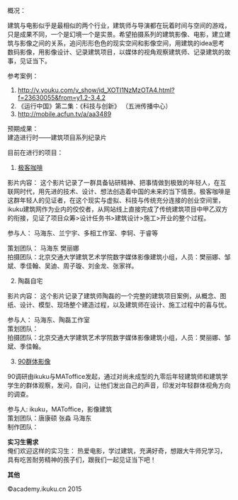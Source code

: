 概况：   

建筑与电影似乎是最相似的两个行业，建筑师与导演都在玩着时间与空间的游戏，只是成果不同，一个是幻境一个是实景。希望拍摄系列的建筑影像、电影，建立建筑与影像之间的关系，追问形形色色的现实空间和影像空间，用建筑的idea思考数码影像，用影像设计、记录建筑项目，以媒体的视角观察建筑师、记录建筑的故事，见证当下。


参考案例：   
1. http://v.youku.com/v_show/id_XOTI1NzMzOTA4.html?f=23630055&from=y1.2-3.4.2   
2. 《运行中国》第二集：《科技与创新》 （五洲传播中心）  
3.  http://mobile.acfun.tv/a/aa3489


预期成果：  
建造进行时——建筑项目系列纪录片   


目前在进行的项目：

1. [极客咖啡](studio)

影片内容：
    这个影片记录了一群具备钻研精神、把事情做到极致的年轻人，在互联网时代，用先进的技术、设计、想法创造着中国的未来的当下情景。极客咖啡是这群年轻人的见证者，在这个现实与虚拟、科技与传统充分连接的创业空间里，ikuku建筑网作为业内的佼佼者，从网站线上直接完成了传统建筑项目中甲乙双方的衔接，见证了项目众筹>设计任务书>建筑设计>施工>开业的整个过程。  

参与人： 马海东、兰宁宇、多相工作室、李轲、于睿等  

策划团队： 马海东 樊丽娜   
拍摄团队：北京交通大学建筑艺术学院数字媒体影像建筑小组，人员：樊丽娜、邹斌、季佳翰、吴迪、周子璇、刘金龙、张家祥。  


2. 陶磊自宅

影片内容：
    这个影片记录了建筑师陶磊的一个完整的建筑项目案例，从概念、图纸、设计、模型、现场整个建造过程，以及建筑师在设计、施工过程中的喜与忧。

参与人： 马海东、陶磊工作室    
策划团队：  
拍摄团队：北京交通大学建筑艺术学院数字媒体影像建筑小组，人员：樊丽娜、邹斌、季佳翰。  


3. [90群体影像](90s.md)    

90调研由ikuku与MAToffice发起，通过对尚未成型的九零后年轻建筑师和建筑学学生的群体观察，发问，自问，让他们发出自己的声音，印发对年轻群体视角方向的调查。  

参与人:  ikuku，MAToffice，影像建筑  
策划团队：唐康硕 张淼 马海东    
制作团队：    

**实习生需求**  
俺们欢迎这样的实习生：
热爱电影，学过建筑，充满好奇，想跟大牛师兄学习，具有吃苦耐劳精神的孩子们，跟我们一起见证当下吧！

**其他**  

&copy;academy.ikuku.cn 2015
